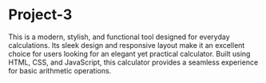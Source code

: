 # Project-3
This is a modern, stylish, and functional tool designed for everyday calculations. Its sleek design and responsive layout make it an excellent choice for users looking for an elegant yet practical calculator. Built using HTML, CSS, and JavaScript, this calculator provides a seamless experience for basic arithmetic operations.
